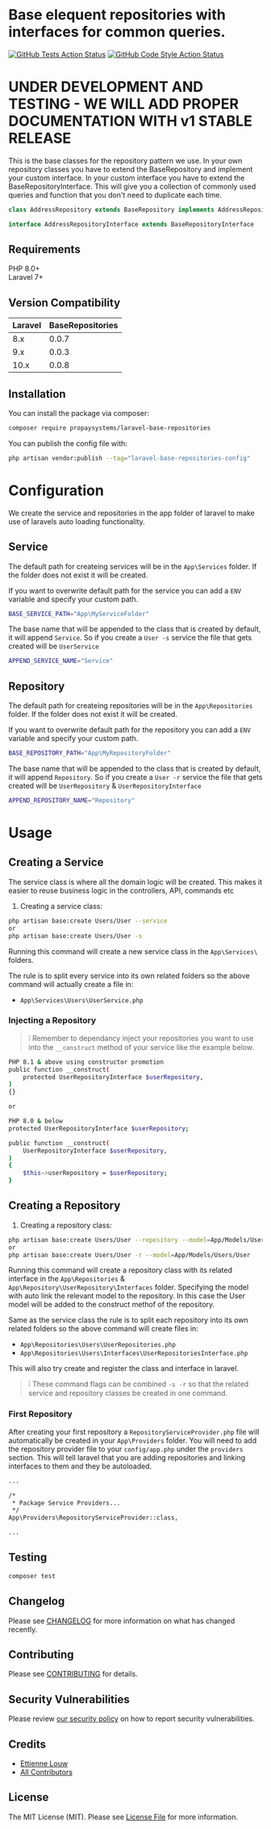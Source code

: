 # Base elequent repositories with interfaces for common queries.

[![GitHub Tests Action Status](https://img.shields.io/github/workflow/status/propaysystems/laravel-base-repositories/run-tests?label=tests)](https://github.com/propaysystems/laravel-base-repositories/actions?query=workflow%3Arun-tests+branch%3Amain)
[![GitHub Code Style Action Status](https://img.shields.io/github/workflow/status/propaysystems/laravel-base-repositories/Fix%20PHP%20code%20style%20issues?label=code%20style)](https://github.com/propaysystems/laravel-base-repositories/actions?query=workflow%3A"Fix+PHP+code+style+issues"+branch%3Amain)

# UNDER DEVELOPMENT AND TESTING - WE WILL ADD PROPER DOCUMENTATION WITH v1 STABLE RELEASE

This is the base classes for the repository pattern we use. In your own repository classes you have to extend the BaseRepository and implement your custom 
interface. In your custom interface you have to extend the BaseRepositoryInterface. This will give you a collection of commonly used queries and function 
that you don't need to duplicate each time. 

```php
class AddressRepository extends BaseRepository implements AddressRepositoryInterface
````
```php
interface AddressRepositoryInterface extends BaseRepositoryInterface
````

## Requirements

PHP 8.0+ \
Laravel 7+

## Version Compatibility

 Laravel  | BaseRepositories
:---------|:---------
 8.x      | 0.0.7
 9.x      | 0.0.3
 10.x     | 0.0.8


## Installation

You can install the package via composer:

```bash
composer require propaysystems/laravel-base-repositories
```

You can publish the config file with:

```bash
php artisan vendor:publish --tag="laravel-base-repositories-config"
```

# Configuration

We create the service and repositories in the app folder of laravel to make use of laravels auto loading functionality.

## Service

The default path for createing services will be in the `App\Services` folder. If the folder does not exist it will be created.

If you want to overwrite default path for the service you can add a `ENV` variable and specify your custom path.

```bash [php]
BASE_SERVICE_PATH="App\MyServiceFolder"
```

The base name that will be appended to the class that is created by default, it will append `Service`. So if you create a `User -s`
service the file that gets created will be `UserService`

```bash [php]
APPEND_SERVICE_NAME="Service"
```

## Repository

The default path for createing repositories will be in the `App\Repositories` folder. If the folder does not exist it will be created.

If you want to overwrite default path for the repository you can add a `ENV` variable and specify your custom path.

```bash [php]
BASE_REPOSITORY_PATH="App\MyRepositoryFolder"
```

The base name that will be appended to the class that is created by default, it will append `Repository`. So if you create a `User -r`
service the file that gets created will be `UserRepository` & `UserRepositoryInterface`

```bash [php]
APPEND_REPOSITORY_NAME="Repository"
```

# Usage

## Creating a Service

The service class is where all the domain logic will be created. This makes it easier to reuse business logic in the controllers, API, commands etc

1. Creating a service class:

```bash [php]
php artisan base:create Users/User --service
or
php artisan base:create Users/User -s
```

Running this command will create a new service class in the `App\Services\` folders.

The rule is to split every service into its own related folders so the above command will actually create a file in:

- `App\Services\Users\UserService.php`

### Injecting a Repository

> :grey_exclamation: Remember to dependancy inject your repositories you want to use into the `__construct` method of your service like the example below.

```bash [php]
PHP 8.1 & above using constructor promotion
public function __construct(
    protected UserRepositoryInterface $userRepository,
)
{}

or 

PHP 8.0 & below
protected UserRepositoryInterface $userRepository;

public function __construct(
    UserRepositoryInterface $userRepository,
)
{
    $this->userRepository = $userRepository;
}
```

## Creating a Repository

1. Creating a repository class:

```bash [php]
php artisan base:create Users/User --repository --model=App/Models/Users/User
or
php artisan base:create Users/User -r --model=App/Models/Users/User
```

Running this command will create a repository class with its related interface in the `App\Repositories` & `App\Repository\UserRepository\Interfaces` folder.
Specifying the model with auto link the relevant model to the repository. In this case the User model will be added to the construct methof of the repository.

Same as the service class the rule is to split each repository into its own related folders so the above command will create files in:

- `App\Repositories\Users\UserRepositories.php`
- `App\Repositories\Users\Interfaces\UserRepositoriesInterface.php`

This will also try create and register the class and interface in laravel.

> :grey_exclamation: These command flags can be combined `-s -r` so that the related service and repository classes be created in one command.

### First Repository

After creating your first repository a `RepositoryServiceProvider.php` file will automatically be created in your `App\Providers` folder. You will need to add
the repository provider file to your `config/app.php` under the `providers` section. This will tell laravel that you are adding repositories and linking interfaces
to them and they be autoloaded.

```bash [php]
...

/*
 * Package Service Providers...
 */
App\Providers\RepositoryServiceProvider::class,

...        
```

## Testing

```bash
composer test
```

## Changelog

Please see [CHANGELOG](CHANGELOG.md) for more information on what has changed recently.

## Contributing

Please see [CONTRIBUTING](CONTRIBUTING.md) for details.

## Security Vulnerabilities

Please review [our security policy](../../security/policy) on how to report security vulnerabilities.

## Credits

- [Ettienne Louw](https://github.com/PropaySystems)
- [All Contributors](../../contributors)

## License

The MIT License (MIT). Please see [License File](LICENSE.md) for more information.
